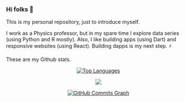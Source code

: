 ### Hi folks 👋

This is my personal repository, just to introduce myself.

I work as a Physics professor, but in my spare time I explore data series (using Python and R mostly). Also, I like building apps (using Dart) and responsive websites (using React). Building dapps is my next step. ⚡

These are my Github stats.

<div align="center">
<a href="https://github.com/BorjaRuizReverter" align="left"><img src="https://github-readme-stats.vercel.app/api/top-langs/?username=BorjaRuizReverter&langs_count=6&icon_color=0891b2&bg_color=0f172a&hide_border=true&locale=en&custom_title=Top%20%Languages&layout=compact&exclude_repo=SentimentAnalysisTeste" alt="Top Languages" /></a>

<!-- <a href="http://www.github.com/BorjaRuizReverter"><img src="https://github-readme-stats.vercel.app/api?username=BorjaRuizReverter&show_icons=true&hide=&count_private=true&icon_color=0891b2&bg_color=0f172a&hide_border=true&show_icons=true" alt="BorjaRuizReverter's GitHub stats" /></a> -->

<a href="http://www.github.com/BorjaRuizReverter"><img src="https://github-readme-streak-stats.herokuapp.com/?user=BorjaRuizReverter&stroke=ffffff&background=0f172a&ring=ffffff&fire=ffffff&currStreakNum=ffffff&currStreakLabel=9e4c98&sideNums=ffffff&sideLabels=9e4c98&dates=9e4c98&hide_border=true" /></a>

<a href="http://www.github.com/BorjaRuizReverter"><img src="https://activity-graph.herokuapp.com/graph?username=BorjaRuizReverter&stroke=ffffff&bg_color=0f172a&custom_title=GitHub%20Commits%20Graph&title_color=ffffff&color=ffffff" alt="GitHub Commits Graph" /></a>
</div>

